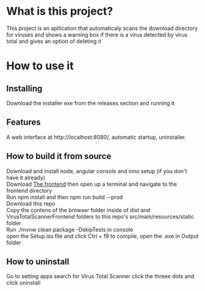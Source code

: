 # What is this project?
This project is an apllication that automaticaly scans the download directory for viruses and shows a warning box if there is a virus detected by virus total and gives an option of deleting it
# How to use it
## Installing
Download the installer exe from the releases section and running it
## Features
A web interface at http://localhost:8080/, automatic startup, uninstaller.
## How to build it from source
Download and install node, angular console and inno setup (if you don't have it already)\
Download [The frontend](https://github.com/R0PKE123/VirusTotalScannerFrontend) then open up a terminal and navigate to the frontend directory \
Run npm install and then npm run build --prod\
Download this repo\
Copy the contens of the browser folder inside of dist and VirusTotalScannerFrontend folders to this repo's src/main/resources/static folder \
Run ./mvnw clean package -DskipTests in console \
open the Setup.iss file and click Ctrl + f9 to compile, open the .exe in Output folder
## How to uninstall
Go to setting apps search for Virus Total Scanner click the threee dots and click uninstall
